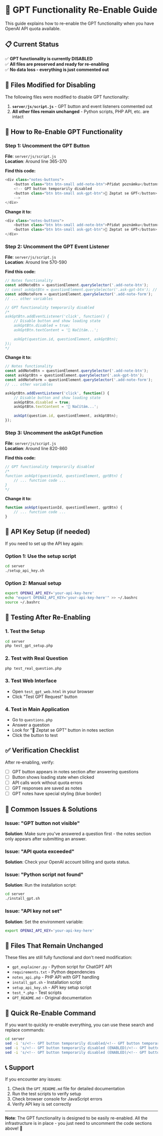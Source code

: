 # 🤖 GPT Functionality Re-Enable Guide

This guide explains how to re-enable the GPT functionality when you have OpenAI API quota available.

## 📋 **Current Status**

✅ **GPT functionality is currently DISABLED**  
✅ **All files are preserved and ready for re-enabling**  
✅ **No data loss - everything is just commented out**

## 🔧 **Files Modified for Disabling**

The following files were modified to disable GPT functionality:

1. **`server/js/script.js`** - GPT button and event listeners commented out
2. **All other files remain unchanged** - Python scripts, PHP API, etc. are intact

## 🚀 **How to Re-Enable GPT Functionality**

### Step 1: Uncomment the GPT Button

**File**: `server/js/script.js`  
**Location**: Around line 365-370

**Find this code:**
```javascript
<div class="notes-buttons">
    <button class="btn btn-small add-note-btn">Přidat poznámku</button>
    <!-- GPT button temporarily disabled
    <button class="btn btn-small ask-gpt-btn">🤖 Zeptat se GPT</button>
    -->
</div>
```

**Change it to:**
```javascript
<div class="notes-buttons">
    <button class="btn btn-small add-note-btn">Přidat poznámku</button>
    <button class="btn btn-small ask-gpt-btn">🤖 Zeptat se GPT</button>
</div>
```

### Step 2: Uncomment the GPT Event Listener

**File**: `server/js/script.js`  
**Location**: Around line 570-590

**Find this code:**
```javascript
// Notes functionality
const addNoteBtn = questionElement.querySelector('.add-note-btn');
// const askGptBtn = questionElement.querySelector('.ask-gpt-btn'); // GPT temporarily disabled
const addNoteForm = questionElement.querySelector('.add-note-form');
// ... other variables

// GPT functionality temporarily disabled
/*
askGptBtn.addEventListener('click', function() {
    // Disable button and show loading state
    askGptBtn.disabled = true;
    askGptBtn.textContent = '🤖 Načítám...';
    
    askGpt(question.id, questionElement, askGptBtn);
});
*/
```

**Change it to:**
```javascript
// Notes functionality
const addNoteBtn = questionElement.querySelector('.add-note-btn');
const askGptBtn = questionElement.querySelector('.ask-gpt-btn');
const addNoteForm = questionElement.querySelector('.add-note-form');
// ... other variables

askGptBtn.addEventListener('click', function() {
    // Disable button and show loading state
    askGptBtn.disabled = true;
    askGptBtn.textContent = '🤖 Načítám...';
    
    askGpt(question.id, questionElement, askGptBtn);
});
```

### Step 3: Uncomment the askGpt Function

**File**: `server/js/script.js`  
**Location**: Around line 820-860

**Find this code:**
```javascript
// GPT functionality temporarily disabled
/*
function askGpt(questionId, questionElement, gptBtn) {
    // ... function code ...
}
*/
```

**Change it to:**
```javascript
function askGpt(questionId, questionElement, gptBtn) {
    // ... function code ...
}
```

## 🔑 **API Key Setup (if needed)**

If you need to set up the API key again:

### Option 1: Use the setup script
```bash
cd server
./setup_api_key.sh
```

### Option 2: Manual setup
```bash
export OPENAI_API_KEY='your-api-key-here'
echo "export OPENAI_API_KEY='your-api-key-here'" >> ~/.bashrc
source ~/.bashrc
```

## 🧪 **Testing After Re-Enabling**

### 1. Test the Setup
```bash
cd server
php test_gpt_setup.php
```

### 2. Test with Real Question
```bash
php test_real_question.php
```

### 3. Test Web Interface
- Open `test_gpt_web.html` in your browser
- Click "Test GPT Request" button

### 4. Test in Main Application
- Go to `questions.php`
- Answer a question
- Look for "🤖 Zeptat se GPT" button in notes section
- Click the button to test

## ✅ **Verification Checklist**

After re-enabling, verify:

- [ ] GPT button appears in notes section after answering questions
- [ ] Button shows loading state when clicked
- [ ] API calls work without quota errors
- [ ] GPT responses are saved as notes
- [ ] GPT notes have special styling (blue border)

## 🚨 **Common Issues & Solutions**

### Issue: "GPT button not visible"
**Solution**: Make sure you've answered a question first - the notes section only appears after submitting an answer.

### Issue: "API quota exceeded"
**Solution**: Check your OpenAI account billing and quota status.

### Issue: "Python script not found"
**Solution**: Run the installation script:
```bash
cd server
./install_gpt.sh
```

### Issue: "API key not set"
**Solution**: Set the environment variable:
```bash
export OPENAI_API_KEY='your-api-key-here'
```

## 📁 **Files That Remain Unchanged**

These files are still fully functional and don't need modification:

- `gpt_explainer.py` - Python script for ChatGPT API
- `requirements.txt` - Python dependencies
- `notes_api.php` - PHP API with GPT handling
- `install_gpt.sh` - Installation script
- `setup_api_key.sh` - API key setup script
- `test_*.php` - Test scripts
- `GPT_README.md` - Original documentation

## 🎯 **Quick Re-Enable Command**

If you want to quickly re-enable everything, you can use these search and replace commands:

```bash
cd server
sed -i 's/<!-- GPT button temporarily disabled/<!-- GPT button temporarily disabled (ENABLED)/g' js/script.js
sed -i 's/<!-- GPT button temporarily disabled (ENABLED)/<!-- GPT button temporarily disabled/g' js/script.js
sed -i 's/<!-- GPT button temporarily disabled (ENABLED)/<!-- GPT button temporarily disabled/g' js/script.js
```

## 📞 **Support**

If you encounter any issues:

1. Check the `GPT_README.md` file for detailed documentation
2. Run the test scripts to verify setup
3. Check browser console for JavaScript errors
4. Verify API key is set correctly

---

**Note**: The GPT functionality is designed to be easily re-enabled. All the infrastructure is in place - you just need to uncomment the code sections above! 🚀 